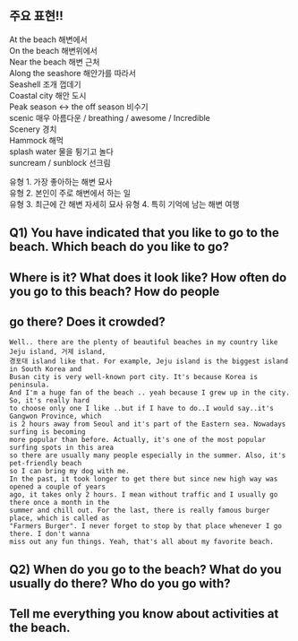 ## 주요 표현!!
At the beach 해변에서  
On the beach 해변위에서  
Near the beach 해변 근처  
Along the seashore 해안가를 따라서  
Seashell 조개 껍데기  
Coastal city 해안 도시  
Peak season ↔ the off season 비수기  
scenic 매우 아름다운 / breathing / awesome / Incredible  
Scenery 경치  
Hammock 해먹  
splash water 물을 튕기고 놀다  
suncream / sunblock 선크림  

유형 1. 가장 좋아하는 해변 묘사  
유형 2. 본인이 주로 해변에서 하는 일  
유형 3. 최근에 간 해변 자세히 묘사 
유형 4. 특히 기억에 남는 해변 여행  
## Q1) You have indicated that you like to go to the beach. Which beach do you like to go?  
## Where is it?  What does it look like? How often do you go to this beach? How do people  
## go there? Does it crowded?
```
Well.. there are the plenty of beautiful beaches in my country like Jeju island, 거제 island,  
경포대 island like that. For example, Jeju island is the biggest island in South Korea and  
Busan city is very well-known port city. It's because Korea is peninsula.  
And I'm a huge fan of the beach .. yeah because I grew up in the city. So, it's really hard  
to choose only one I like ..but if I have to do..I would say..it's Gangwon Province, which  
is 2 hours away from Seoul and it's part of the Eastern sea. Nowadays surfing is becoming  
more popular than before. Actually, it's one of the most popular surfing spots in this area  
so there are usually many people especially in the summer. Also, it's pet-friendly beach  
so I can bring my dog with me.  
In the past, it took longer to get there but since new high way was opened a couple of years  
ago, it takes only 2 hours. I mean without traffic and I usually go there once a month in the  
summer and chill out. For the last, there is really famous burger place, which is called as  
"Farmers Burger". I never forget to stop by that place whenever I go there. I don't wanna  
miss out any fun things. Yeah, that's all about my favorite beach.
```
## Q2) When do you go to the beach? What do you usually do there? Who do you go with?
## Tell me everything you know about activities at the beach.
```

```






